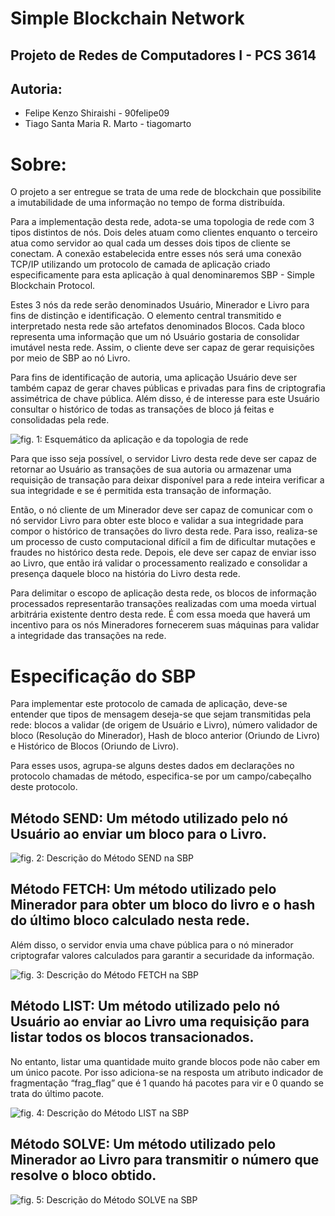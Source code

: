 # Simple Blockchain Network

## Projeto de Redes de Computadores I - PCS 3614

## Autoria:
- Felipe Kenzo Shiraishi - 90felipe09
- Tiago Santa Maria R. Marto - tiagomarto

# Sobre:
O projeto a ser entregue se trata de uma rede de blockchain que possibilite a imutabilidade de uma informação no tempo de forma distribuída.

Para a implementação desta rede, adota-se uma topologia de rede com 3 tipos distintos de nós. Dois deles atuam como clientes enquanto o terceiro atua como servidor ao qual cada um desses dois tipos de cliente se conectam.  A conexão estabelecida entre esses nós será uma conexão TCP/IP utilizando um protocolo de camada de aplicação criado especificamente para esta aplicação à qual denominaremos SBP - Simple Blockchain Protocol.

Estes 3 nós da rede serão denominados Usuário, Minerador e Livro para fins de distinção e identificação. O elemento central transmitido e interpretado nesta rede são artefatos denominados Blocos. Cada bloco representa uma informação que um nó Usuário gostaria de consolidar imutável nesta rede. Assim, o cliente deve ser capaz de gerar requisições por meio de SBP ao nó Livro.

Para fins de identificação de autoria, uma aplicação Usuário deve ser também capaz de gerar chaves públicas e privadas para fins de criptografia assimétrica de chave pública. Além disso, é de interesse para este Usuário consultar o histórico de todas as transações de bloco já feitas e consolidadas pela rede.

![fig. 1: Esquemático da aplicação e da topologia de rede](https://raw.githubusercontent.com/username/projectname/branch/path/to/img.png)


   Para que isso seja possível, o servidor Livro desta rede deve ser capaz de retornar ao Usuário as transações de sua autoria ou armazenar uma requisição de transação para deixar disponível para a rede inteira verificar a sua integridade e se é permitida esta transação de informação.
    
   Então, o nó cliente de um Minerador deve ser capaz de comunicar com o nó servidor Livro para obter este bloco e validar a sua integridade para compor o histórico de transações do livro desta rede. Para isso, realiza-se um processo de custo computacional difícil a fim de dificultar mutações e fraudes no histórico desta rede. Depois, ele deve ser capaz de enviar isso ao Livro, que então irá validar o processamento realizado e consolidar a presença daquele bloco na história do Livro desta rede.
    
   Para delimitar o escopo de aplicação desta rede, os blocos de informação processados representarão transações realizadas com uma moeda virtual arbitrária existente dentro desta rede. É com essa moeda que haverá um incentivo para os nós Mineradores fornecerem suas máquinas para validar a integridade das transações na rede.
    
# Especificação do SBP
   Para implementar este protocolo de camada de aplicação, deve-se entender que tipos de mensagem deseja-se que sejam transmitidas pela rede: blocos a validar (de origem de Usuário e Livro), número validador de bloco (Resolução do Minerador), Hash de bloco anterior (Oriundo de Livro) e Histórico de Blocos (Oriundo de Livro).
   
   Para esses usos, agrupa-se alguns destes dados em declarações no protocolo chamadas de método, especifica-se por um campo/cabeçalho deste protocolo.
   
## Método SEND: Um método utilizado pelo nó Usuário ao enviar um bloco para o Livro.

![fig. 2: Descrição do Método SEND na SBP](https://raw.githubusercontent.com/username/projectname/branch/path/to/img.png)

## Método FETCH: Um método utilizado pelo Minerador para obter um bloco do livro e o hash do último bloco calculado nesta rede.

Além disso, o servidor envia  uma chave pública para o nó minerador criptografar valores calculados para garantir a securidade da informação.

![fig. 3: Descrição do Método FETCH na SBP](https://raw.githubusercontent.com/username/projectname/branch/path/to/img.png)

## Método LIST: Um método utilizado pelo nó Usuário ao enviar ao Livro uma requisição para listar todos os blocos transacionados.

No entanto, listar uma quantidade muito grande blocos pode não caber em um único pacote. Por isso adiciona-se na resposta um atributo indicador de fragmentação “frag_flag” que é 1 quando há pacotes para vir e 0 quando se trata do último pacote.

![fig. 4: Descrição do Método LIST na SBP](https://raw.githubusercontent.com/username/projectname/branch/path/to/img.png)

## Método SOLVE: Um método utilizado pelo Minerador ao Livro para transmitir o número que resolve o bloco obtido.

![fig. 5: Descrição do Método SOLVE na SBP](https://raw.githubusercontent.com/username/projectname/branch/path/to/img.png)

